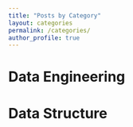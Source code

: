 ```yaml
---
title: "Posts by Category"
layout: categories
permalink: /categories/
author_profile: true
---
```

# Data Engineering

# Data Structure

# 